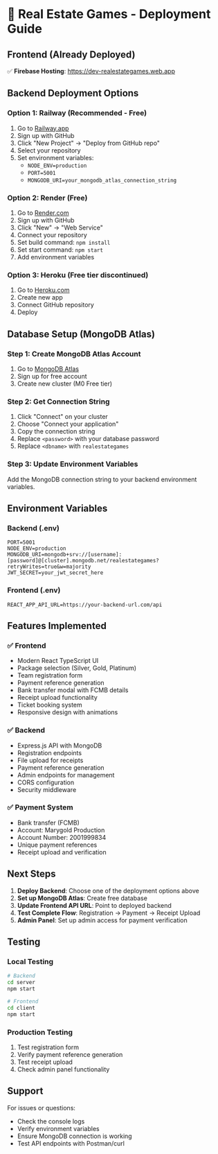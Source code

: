 # 🚀 Real Estate Games - Deployment Guide

## **Frontend (Already Deployed)**
✅ **Firebase Hosting**: https://dev-realestategames.web.app

## **Backend Deployment Options**

### **Option 1: Railway (Recommended - Free)**
1. Go to [Railway.app](https://railway.app)
2. Sign up with GitHub
3. Click "New Project" → "Deploy from GitHub repo"
4. Select your repository
5. Set environment variables:
   - `NODE_ENV=production`
   - `PORT=5001`
   - `MONGODB_URI=your_mongodb_atlas_connection_string`

### **Option 2: Render (Free)**
1. Go to [Render.com](https://render.com)
2. Sign up with GitHub
3. Click "New" → "Web Service"
4. Connect your repository
5. Set build command: `npm install`
6. Set start command: `npm start`
7. Add environment variables

### **Option 3: Heroku (Free tier discontinued)**
1. Go to [Heroku.com](https://heroku.com)
2. Create new app
3. Connect GitHub repository
4. Deploy

## **Database Setup (MongoDB Atlas)**

### **Step 1: Create MongoDB Atlas Account**
1. Go to [MongoDB Atlas](https://www.mongodb.com/atlas)
2. Sign up for free account
3. Create new cluster (M0 Free tier)

### **Step 2: Get Connection String**
1. Click "Connect" on your cluster
2. Choose "Connect your application"
3. Copy the connection string
4. Replace `<password>` with your database password
5. Replace `<dbname>` with `realestategames`

### **Step 3: Update Environment Variables**
Add the MongoDB connection string to your backend environment variables.

## **Environment Variables**

### **Backend (.env)**
```env
PORT=5001
NODE_ENV=production
MONGODB_URI=mongodb+srv://[username]:[password]@[cluster].mongodb.net/realestategames?retryWrites=true&w=majority
JWT_SECRET=your_jwt_secret_here
```

### **Frontend (.env)**
```env
REACT_APP_API_URL=https://your-backend-url.com/api
```

## **Features Implemented**

### ✅ **Frontend**
- Modern React TypeScript UI
- Package selection (Silver, Gold, Platinum)
- Team registration form
- Payment reference generation
- Bank transfer modal with FCMB details
- Receipt upload functionality
- Ticket booking system
- Responsive design with animations

### ✅ **Backend**
- Express.js API with MongoDB
- Registration endpoints
- File upload for receipts
- Payment reference generation
- Admin endpoints for management
- CORS configuration
- Security middleware

### ✅ **Payment System**
- Bank transfer (FCMB)
- Account: Marygold Production
- Account Number: 2001999834
- Unique payment references
- Receipt upload and verification

## **Next Steps**

1. **Deploy Backend**: Choose one of the deployment options above
2. **Set up MongoDB Atlas**: Create free database
3. **Update Frontend API URL**: Point to deployed backend
4. **Test Complete Flow**: Registration → Payment → Receipt Upload
5. **Admin Panel**: Set up admin access for payment verification

## **Testing**

### **Local Testing**
```bash
# Backend
cd server
npm start

# Frontend
cd client
npm start
```

### **Production Testing**
1. Test registration form
2. Verify payment reference generation
3. Test receipt upload
4. Check admin panel functionality

## **Support**

For issues or questions:
- Check the console logs
- Verify environment variables
- Ensure MongoDB connection is working
- Test API endpoints with Postman/curl 
